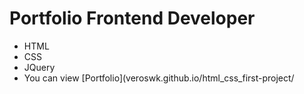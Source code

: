 # Portfolio Frontend Developer
- HTML
- CSS
- JQuery
- You can view [Portfolio](veroswk.github.io/html_css_first-project/
